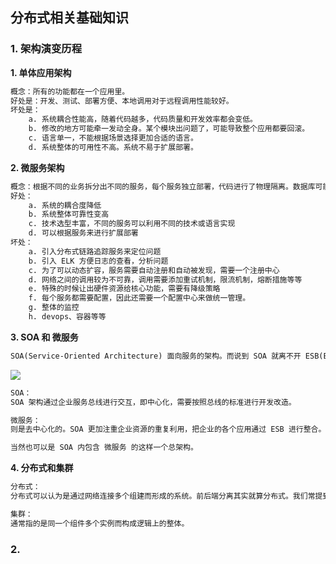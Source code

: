 ## 分布式相关基础知识

### 1. 架构演变历程

**1. 单体应用架构**

```markdown
概念：所有的功能都在一个应用里。
好处是：开发、测试、部署方便、本地调用对于远程调用性能较好。
坏处是：
    a. 系统耦合性能高，随着代码越多，代码质量和开发效率都会变低。
    b. 修改的地方可能牵一发动全身。某个模块出问题了，可能导致整个应用都要回滚。
    c. 语言单一，不能根据场景选择更加合适的语言。
    d. 系统整体的可用性不高。系统不易于扩展部署。
```

**2. 微服务架构**

```markdown
概念：根据不同的业务拆分出不同的服务，每个服务独立部署，代码进行了物理隔离。数据库可能也拆分出来，每个服务维护的是自己的数据库。数据库之间的数据通过接口传递。
好处：
    a. 系统的耦合度降低
    b. 系统整体可靠性变高
    c. 技术选型丰富，不同的服务可以利用不同的技术或语言实现
    d. 可以根据服务来进行扩展部署
坏处：
    a. 引入分布式链路追踪服务来定位问题
    b. 引入 ELK 方便日志的查看，分析问题
    c. 为了可以动态扩容，服务需要自动注册和自动被发现，需要一个注册中心
    d. 网络之间的调用较为不可靠，调用需要添加重试机制，限流机制，熔断措施等等
    e. 特殊的时候让出硬件资源给核心功能，需要有降级策略
    f. 每个服务都需要配置，因此还需要一个配置中心来做统一管理。
    g. 整体的监控
    h. devops、容器等等
```

**3. SOA 和 微服务**

```markdown
SOA(Service-Oriented Architecture) 面向服务的架构。而说到 SOA 就离不开 ESB(Enterprise Service Bus) SOA 和 微服务 一样都是面向服务的。
```

![](/Users/cqj/project/private/leetcode-practice/statics/soa_architecture.jpg)

```markdown
SOA：
SOA 架构通过企业服务总线进行交互，即中心化，需要按照总线的标准进行开发改造。

微服务：
则是去中心化的。SOA 更加注重企业资源的重复利用，把企业的各个应用通过 ESB 进行整合。微服务注重的是应用级别的服务划分，使得应用内服务边界清晰，易扩展。

当然也可以是 SOA 内包含 微服务 的这样一个总架构。
```

**4. 分布式和集群**

```markdown
分布式：
分布式可以认为是通过网络连接多个组建而形成的系统。前后端分离其实就算分布式。我们常提到的分布式是指不同的组件通过协作构成的系统。

集群：
通常指的是同一个组件多个实例而构成逻辑上的整体。
```

### 2.
